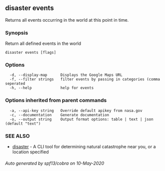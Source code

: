 ## disaster events

Returns all events occurring in the world at this point in time.

### Synopsis

Return all defined events in the world

```
disaster events [flags]
```

### Options

```
  -d, --display-map      Displays the Google Maps URL
  -f, --filter strings   filter events by passing in categories (comma seperated
  -h, --help             help for events
```

### Options inherited from parent commands

```
  -a, --api-key string   Override default apikey from nasa.gov
  -c, --documentation    Generate documentation
  -o, --output string    Output format options: table | text | json (default "text")
```

### SEE ALSO

* [disaster](disaster.md)	 - A CLI tool for determining natural catastrophe near you, or a location specified

###### Auto generated by spf13/cobra on 10-May-2020
